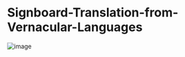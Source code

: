 # Signboard-Translation-from-Vernacular-Languages

![image](https://github.com/user-attachments/assets/06b70652-772e-4e2d-afec-517e6e172ee7)

